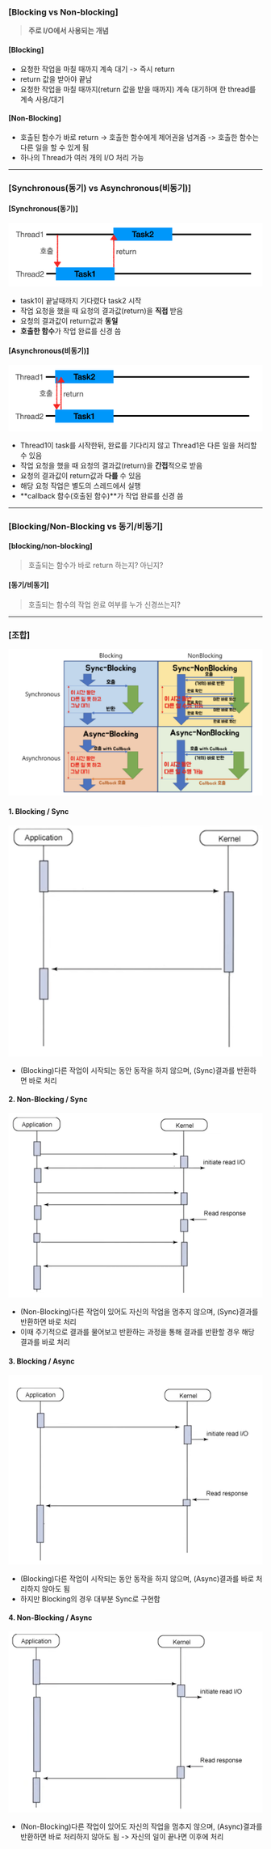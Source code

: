 ### [Blocking vs Non-blocking]

> **주로 I/O에서 사용되는 개념**

#### [Blocking]

- 요청한 작업을 마칠 때까지 계속 대기 -> 즉시 return
- return 값을 받아야 끝남
- 요청한 작업을 마칠 때까지(return 값을 받을 때까지) 계속 대기하며 한 thread를 계속 사용/대기

#### [Non-Blocking]

- 호출된 함수가 바로 return -> 호출한 함수에게 제어권을 넘겨줌 -> 호출한 함수는 다른 일을 할 수 있게 됨
- 하나의 Thread가 여러 개의 I/O 처리 가능

---

### [Synchronous(동기) vs Asynchronous(비동기)]

#### [Synchronous(동기)]

![Alt text](image-18.png)

- task1이 끝날때까지 기다렸다 task2 시작
- 작업 요청을 했을 때 요청의 결과값(return)을 **직접** 받음
- 요청의 결과값이 return값과 **동일**
- **호출한 함수**가 작업 완료를 신경 씀

#### [Asynchronous(비동기)]

![Alt text](image-19.png)

- Thread1이 task를 시작한뒤, 완료를 기다리지 않고 Thread1은 다른 일을 처리할 수 있음
- 작업 요청을 했을 때 요청의 결과값(return)을 **간접**적으로 받음
- 요청의 결과값이 return값과 **다를** 수 있음
- 해당 요청 작업은 별도의 스레드에서 실행
- **callback 함수(호출된 함수)**가 작업 완료를 신경 씀

---

### [Blocking/Non-Blocking vs 동기/비동기]

#### [blocking/non-blocking]

> 호출되는 함수가 바로 return 하는지? 아닌지?

#### [동기/비동기]

> 호출되는 함수의 작업 완료 여부를 누가 신경쓰는지?

---

### [조합]

![Alt text](image-4.png)

#### 1. Blocking / Sync

![Alt text](image.png)

- (Blocking)다른 작업이 시작되는 동안 동작을 하지 않으며, (Sync)결과를 반환하면 바로 처리

#### 2. Non-Blocking / Sync

![Alt text](image-1.png)

- (Non-Blocking)다른 작업이 있어도 자신의 작업을 멈추지 않으며, (Sync)결과를 반환하면 바로 처리
- 이때 주기적으로 결과를 물어보고 반환하는 과정을 통해 결과를 반환할 경우 해당 결과를 바로 처리

#### 3. Blocking / Async

![Alt text](image-2.png)

- (Blocking)다른 작업이 시작되는 동안 동작을 하지 않으며, (Async)결과를 바로 처리하지 않아도 됨
- 하지만 Blocking의 경우 대부분 Sync로 구현함

#### 4. Non-Blocking / Async

![Alt text](image-3.png)

- (Non-Blocking)다른 작업이 있어도 자신의 작업을 멈추지 않으며, (Async)결과를 반환하면 바로 처리하지 않아도 됨 -> 자신의 일이 끝나면 이후에 처리
